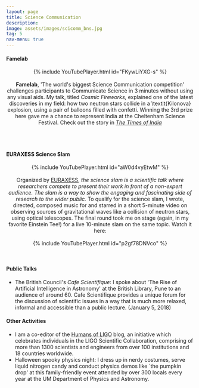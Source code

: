 ```yaml
---
layout: page
title: Science Communication 
description: 
image: assets/images/scicomm_bns.jpg
tag: 5
nav-menu: true
---
```



<!-- Main -->
<div id="main" class="alt" display:inline-block>

<!-- One -->
<section id="one">
        <div class="inner">


<h4> Famelab </h4>
<p style="text-align:center;">
{% include YouTubePlayer.html id="FKywLiYXG-s" %}
<br><br>
<b> Famelab</b>, 'The world's biggest Science Communication competition' challenges participants to Communicate Science in 3 minutes without using any visual aids. My talk, titled <i> Cosmic Fireworks, </i> explained one of the latest discoveries in my field: how two neutron stars collide in a \textit{Kilonova} explosion, using a pair of balloons filled with confetti. Winning the 3rd prize here gave me a chance to represent India at the Cheltenham Science Festival. Check out the story in <a href="https://timesofindia.indiatimes.com/city/pune/first-fame-lab-contest-unites-fine-arts-science/articleshow/57300934.cms" target="_blank"><i> The Times of India </i></a></p>
<br><br>

<h4> EURAXESS Science Slam </h4>
<p style="text-align:center;">
{% include YouTubePlayer.html id="aW0d4vyEtwM" %}
<br><br>
   Organized by <a href="https://euraxess.ec.europa.eu/" target="_blank">EURAXESS</a>, <i> the science slam is a scientific talk where researchers compete to present their work in front of a non-expert audience. The slam is a way to show the engaging and fascinating side of research to the wider public. </i> To qualify for the science slam, I wrote, directed, composed music for and starred in a short 5-minute video on observing sources of gravitational waves like a collision of neutron stars, using optical telescopes. The final round took me on stage (again, in my favorite Einstein Tee!) for a live 10-minute slam on the same topic. Watch it here:
<br><br>
{% include YouTubePlayer.html id="p2gf78DNVco" %}
</p>
<br>
<h4> Public Talks </h4>

<ul>
<li> The British Council's <i>Cafe Scientifique</i>: I spoke about 'The Rise of Artificial Intelligence in Astronomy' at the British Library, Pune to an audience of around 60. Cafe Scientifique provides a unique forum for the discussion of scientific issues in a way that is much more relaxed, informal and accessible than a public lecture. (January 5, 2018) </li>
</ul>

<h4> Other Activities </h4>
<p>
<ul>
<li> I am a co-editor of the <a href="https://humansofligo.blogspot.com/" target="_blank">Humans of LIGO</a> blog, an initiative which celebrates individuals in the LIGO Scientific Collaboration, comprising of more than 1300 scientists and engineers from over 100 institutions and 18 countries worldwide.</li>
<li> Halloween spooky physics night: I dress up in nerdy costumes, serve liquid nitrogen candy and conduct physics demos like `the pumpkin drop' at this family-friendly event attended by over 300 locals every year at the UM Department of Physics and Astronomy.</li>
</ul>
